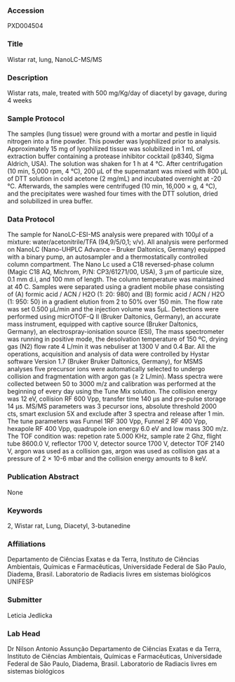 ### Accession
PXD004504

### Title
Wistar rat, lung, NanoLC-MS/MS

### Description
Wistar rats, male, treated with 500 mg/Kg/day of diacetyl by gavage, during 4 weeks

### Sample Protocol
The samples (lung tissue) were  ground with a mortar and pestle in liquid nitrogen into a fine powder. This powder was lyophilized prior to analysis. Approximately 15 mg of lyophilized tissue was solubilized in 1 mL of extraction buffer containing a protease inhibitor cocktail (p8340, Sigma Aldrich, USA). The solution was shaken for 1 h at 4 °C. After centrifugation (10 min, 5,000 rpm, 4 °C), 200 µL of the supernatant was mixed with 800 µL of DTT solution in cold acetone (2 mg/mL) and incubated overnight at -20 °C. Afterwards, the samples were centrifuged (10 min, 16,000 × g, 4 °C), and the precipitates were washed four times with the DTT solution, dried and solubilized in urea buffer.

### Data Protocol
The sample for NanoLC-ESI-MS analysis were prepared with 100µl of a mixture: water/acetonitrile/TFA (94,9/5/0,1; v/v). All analysis were performed on NanoLC (Nano-UHPLC Advance – Bruker Daltonics, Germany) equipped with a binary pump, an autosampler and a thermostatically controlled column compartment. The Nano Lc used a C18 reversed-phase column (Magic C18 AQ, Michrom, P/N: CP3/61271/00, USA), 3 µm of particule size, 0.1 mm d.i, and 100 mm of length. The column temperature was maintained at 40ͦ C. Samples were separated using a gradient mobile phase consisting of (A) formic acid / ACN / H2O (1: 20: 980) and (B) formic acid / ACN / H2O (1: 950: 50) in a gradient elution from 2 to 50% over 150 min. The flow rate was set 0.500 µL/min and the injection volume was 5µL. Detections were performed using micrOTOF-Q II (Bruker Daltonics, Germany), an accurate mass instrument, equipped with captive source (Bruker Daltonics, Germany), an electrospray-ionisation source (ESI), The mass spectrometer was running in positive mode, the desolvation temperature of 150 ºC, drying gas (N2) flow rate 4 L/min it was nebuliser at 1300 V and 0.4 Bar. All the operations, acquisition and analysis of data were controlled by Hystar software Version 1.7 (Bruker Bruker Daltonics, Germany), for MSMS analyses five precursor ions were automatically selected to undergo collision and fragmentation with argon gas (≥ 2 L/min). Mass spectra were collected between 50 to 3000 m/z and calibration was performed at the beginning of every day using the Tune Mix solution. The collision energy was 12 eV, collision RF 600 Vpp, transfer time 140 µs and pre-pulse storage 14 µs. MS/MS parameters was 3 pecursor ions, absolute threshold 2000 cts, smart exclusion 5X and exclude after 3 spectra and release after 1 min. The tune parameters was Funnel 1RF 300 Vpp, Funnel 2 RF 400 Vpp, hexapole RF 400 Vpp, quadrupole ion energy 6.0 eV and low mass 300 m/z. The TOF condition was: repetion rate 5.000 KHz, sample rate 2 Ghz, flight tube 8600.0 V, reflector 1700 V, detector source 1700 V, detector TOF 2140 V, argon was used as a collision gas, argon was used as collision gas at a pressure of 2 × 10-6 mbar and the collision energy amounts to 8 keV.

### Publication Abstract
None

### Keywords
2, Wistar rat, Lung, Diacetyl, 3-butanedine

### Affiliations
Departamento de Ciências Exatas e da Terra, Instituto de Ciências Ambientais, Químicas e Farmacêuticas, Universidade Federal de São Paulo, Diadema, Brasil.  Laboratorio de Radiacis livres em sistemas biológicos
UNIFESP

### Submitter
Leticia Jedlicka

### Lab Head
Dr Nilson Antonio Assunção
Departamento de Ciências Exatas e da Terra, Instituto de Ciências Ambientais, Químicas e Farmacêuticas, Universidade Federal de São Paulo, Diadema, Brasil.  Laboratorio de Radiacis livres em sistemas biológicos


